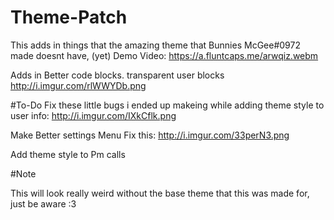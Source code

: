 # Theme-Patch
This adds in things that the amazing theme that Bunnies McGee#0972 made doesnt have, (yet)
Demo Video: https://a.fluntcaps.me/arwqiz.webm

Adds in Better code blocks.
transparent user blocks http://i.imgur.com/rlWWYDb.png

#To-Do
Fix these little bugs i ended up makeing while adding theme style to user info: http://i.imgur.com/IXkCflk.png

Make Better settings Menu
Fix this: http://i.imgur.com/33perN3.png

Add theme style to Pm calls

#Note

This will look really weird without the base theme that this was made for, just be aware :3 
